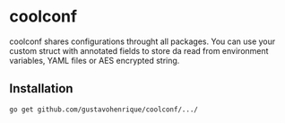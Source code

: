 # coolconf

coolconf shares configurations throught all packages. You can use your custom struct with annotated fields to store da read from environment variables, YAML files or AES encrypted string.

## Installation

```sh
go get github.com/gustavohenrique/coolconf/.../
```
